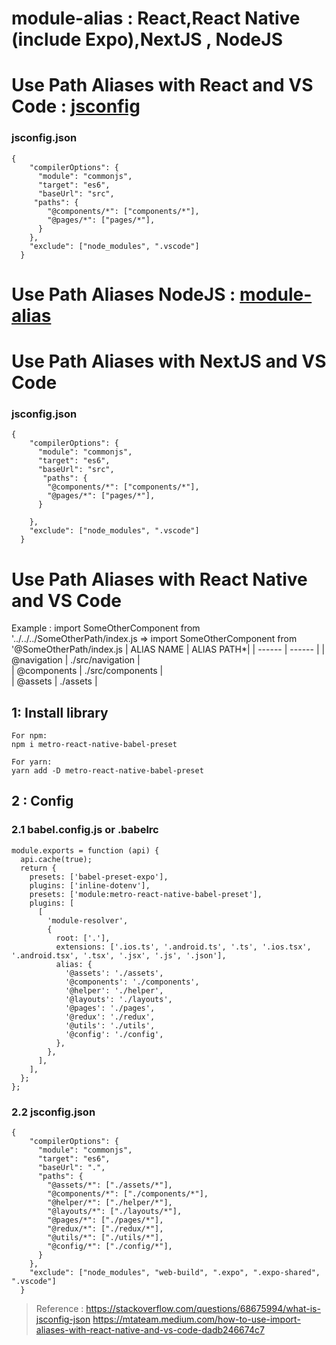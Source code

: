 # module-alias : React,React Native (include Expo),NextJS ,  NodeJS 
# Use Path Aliases with React  and VS Code : [jsconfig](https://code.visualstudio.com/docs/languages/jsconfig)
###  jsconfig.json
```
{
    "compilerOptions": {
      "module": "commonjs",
      "target": "es6",
      "baseUrl": "src",
     "paths": {
        "@components/*": ["components/*"],
        "@pages/*": ["pages/*"],
      }
    },
    "exclude": ["node_modules", ".vscode"]
  }
```
#  Use Path Aliases NodeJS  : [module-alias](https://www.npmjs.com/package/module-alias)
#  Use Path Aliases with NextJS and VS Code
###  jsconfig.json
```
{
    "compilerOptions": {
      "module": "commonjs",
      "target": "es6",
      "baseUrl": "src",
       "paths": {
        "@components/*": ["components/*"],
        "@pages/*": ["pages/*"],
      }
    
    },
    "exclude": ["node_modules", ".vscode"]
  }
```
#  Use Path Aliases with React Native and VS Code

Example : import SomeOtherComponent from '../../../SomeOtherPath/index.js 
=> import SomeOtherComponent from '@SomeOtherPath/index.js
| ALIAS NAME | ALIAS PATH*|
| ------ | ------ |
| @navigation |  ./src/navigation |  
| @components |  ./src/components |  
| @assets | ./assets |
## 1: Install library 
```
For npm:
npm i metro-react-native-babel-preset

For yarn:
yarn add -D metro-react-native-babel-preset
```
## 2 : Config

### 2.1  babel.config.js or  .babelrc 
```
module.exports = function (api) {
  api.cache(true);
  return {
    presets: ['babel-preset-expo'],
    plugins: ['inline-dotenv'],
    presets: ['module:metro-react-native-babel-preset'],
    plugins: [
      [
        'module-resolver',
        {
          root: ['.'],
          extensions: ['.ios.ts', '.android.ts', '.ts', '.ios.tsx', '.android.tsx', '.tsx', '.jsx', '.js', '.json'],
          alias: {
            '@assets': './assets',
            '@components': './components',
            '@helper': './helper',
            '@layouts': './layouts',
            '@pages': './pages',
            '@redux': './redux',
            '@utils': './utils',
            '@config': './config',
          },
        },
      ],
    ],
  };
};

```

### 2.2  jsconfig.json
```
{
    "compilerOptions": {
      "module": "commonjs",
      "target": "es6",
      "baseUrl": ".",
      "paths": {
        "@assets/*": ["./assets/*"],
        "@components/*": ["./components/*"],
        "@helper/*": ["./helper/*"],
        "@layouts/*": ["./layouts/*"],
        "@pages/*": ["./pages/*"],
        "@redux/*": ["./redux/*"],
        "@utils/*": ["./utils/*"],
        "@config/*": ["./config/*"],
      }
    },
    "exclude": ["node_modules", "web-build", ".expo", ".expo-shared", ".vscode"]
  }
```

> Reference :
> https://stackoverflow.com/questions/68675994/what-is-jsconfig-json
> https://mtateam.medium.com/how-to-use-import-aliases-with-react-native-and-vs-code-dadb246674c7
